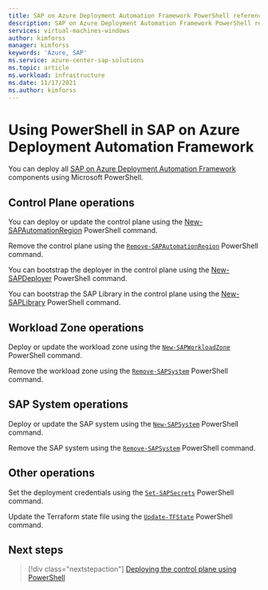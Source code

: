 ```yaml
---
title: SAP on Azure Deployment Automation Framework PowerShell reference | Microsoft Docs
description: SAP on Azure Deployment Automation Framework PowerShell reference
services: virtual-machines-windows
author: kimforss
manager: kimforss
keywords: 'Azure, SAP'
ms.service: azure-center-sap-solutions
ms.topic: article
ms.workload: infrastructure
ms.date: 11/17/2021
ms.author: kimforss
---
```


# Using PowerShell in SAP on Azure Deployment Automation Framework

You can deploy all [SAP on Azure Deployment Automation Framework](deployment-framework.md) components using Microsoft PowerShell.

## Control Plane operations

You can deploy or update the control plane using the [New-SAPAutomationRegion](module/new-sapautomationregion.md) PowerShell command.

Remove the control plane using the [`Remove-SAPAutomationRegion`](module/remove-sapautomationregion.md) PowerShell command.

You can bootstrap the deployer in the control plane using the [New-SAPDeployer](module/new-sapdeployer.md) PowerShell command.

You can bootstrap the SAP Library in the control plane using the [New-SAPLibrary](module/new-saplibrary.md) PowerShell command.

## Workload Zone operations

Deploy or update the workload zone using the [`New-SAPWorkloadZone`](module/new-sapworkloadzone.md) PowerShell command.

Remove the workload zone using the [`Remove-SAPSystem`](module/remove-sapsystem.md)  PowerShell command.


## SAP System operations

Deploy or update the SAP system using the [`New-SAPSystem`](module/new-sapsystem.md) PowerShell command.

Remove the SAP system using the [`Remove-SAPSystem`](module/remove-sapsystem.md)  PowerShell command.


## Other operations

Set the deployment credentials using the
[`Set-SAPSecrets`](module/set-sapsecrets.md) PowerShell command.

Update the Terraform state file using the
[`Update-TFState`](module/update-tfstate.md) PowerShell command.

## Next steps

> [!div class="nextstepaction"]
> [Deploying the control plane using PowerShell](module/new-sapautomationregion.md)




